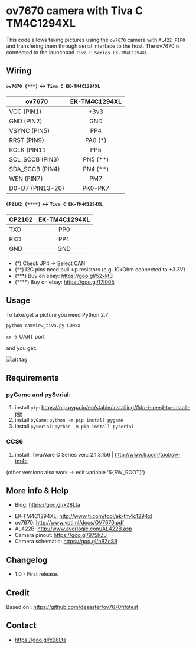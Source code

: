 ov7670 camera with Tiva C TM4C1294XL
====================================

This code allows taking pictures using the `ov7670` camera with `AL422 FIFO` and transfering them through serial interface to the host. The ov7670 is connected to the launchpad `Tiva C Series EK-TM4C1294XL`.

Wiring
------------
#### `ov7670 (***)` <-> `Tiva C EK-TM4C1294XL`
| ov7670         	| EK-TM4C1294XL |
| ----------------- |:-------------:|
| VCC (PIN1)	 	| +3v3			|
| GND (PIN2)     	| GND			|
| VSYNC	(PIN5)   	| PP4			|
| RRST (PIN9)    	| PA0 (*)	    |
| RCLK (PIN11    	| PP5		    |
| SCL_SCCB (PIN3)	| PN5 (**)	    |
| SDA_SCCB (PIN4)	| PN4 (**)	    |
| WEN (PIN7)      	| PM7		    |
| D0-D7 (PIN13-20) 	| PK0-PK7	    |

#### `CP2102 (****)` <-> `Tiva C EK-TM4C1294XL`
| CP2102 		| EK-TM4C1294XL |
| ------------- |:-------------:|
| TXD	        | PP0			|
| RXD	        | PP1			|
| GND	        | GND			|

+ (*)    Check JP4 -> Select CAN
+ (**)   I2C pins need pull-up resistors (e.g. 10kOhm connected to +3.3V)
+ (***)  Buy on ebay: https://goo.gl/52xkt3
+ (****) Buy on ebay: https://goo.gl/f7I005


Usage
-----
To take/get a picture you need Python 2.7:

```
python camview_tiva.py COMxx
```
`xx` -> UART port 

and you get:

![alt tag](https://raw.githubusercontent.com/lemariva/tiva_tm4c1294_ov7670/master/doc/camera_capture.PNG)

Requirements 
------------
### pyGame and pySerial:
1. install `pip`: https://pip.pypa.io/en/stable/installing/#do-i-need-to-install-pip
2. install `pyGame`: `python -m pip install pygame`
3. install `pySerial`: `python -m pip install pyserial`

### CCS6 
1. install: TivaWare C Series ver.: 2.1.3.156 | http://www.ti.com/tool/sw-tm4c

(other versions also work -> edit variable '${SW_ROOT}')

More info & Help
----------------
+ Blog: https://goo.gl/x28Lta 
* EK-TM4C1294XL: http://www.ti.com/tool/ek-tm4c1294xl
* ov7670: http://www.voti.nl/docs/OV7670.pdf
* AL422B: http://www.averlogic.com/AL422B.asp
* Camera pinout: https://goo.gl/975hZJ
* Camera schematic: https://goo.gl/nBZcSB

Changelog
---------
* 1.0 - First release.

Credit
------
Based on : https://github.com/desaster/ov7670fifotest

Contact
------
* https://goo.gl/x28Lta